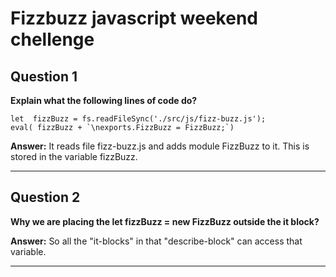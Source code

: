 # Fizzbuzz javascript weekend chellenge




## Question 1
**Explain what the following lines of code do?**

```
let  fizzBuzz = fs.readFileSync('./src/js/fizz-buzz.js');
eval( fizzBuzz + `\nexports.FizzBuzz = FizzBuzz;`)
```

**Answer:** It reads file fizz-buzz.js and adds module FizzBuzz to it. This is stored in the variable fizzBuzz.


---


## Question 2

**Why we are placing the let fizzBuzz = new FizzBuzz outside the it block?**

 **Answer:** So all the "it-blocks" in that "describe-block" can access that variable.



---
